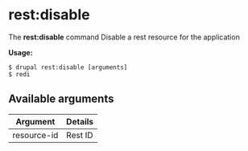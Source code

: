 # rest:disable
The **rest:disable** command Disable a rest resource for the application

**Usage:**
```
$ drupal rest:disable [arguments] 
$ redi  
```

## Available arguments
Argument | Details
---------|-------------
resource-id | Rest ID
